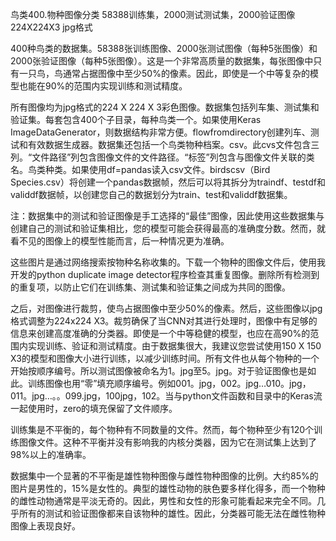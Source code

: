 鸟类400.物种图像分类
58388训练集，2000测试测试集，2000验证图像224X224X3 jpg格式

400种鸟类的数据集。58388张训练图像、2000张测试图像（每种5张图像）和2000张验证图像（每种5张图像）。这是一个非常高质量的数据集，每张图像中只有一只鸟，鸟通常占据图像中至少50%的像素。因此，即使是一个中等复杂的模型也能在90%的范围内实现训练和测试精度。

所有图像均为jpg格式的224 X 224 X 3彩色图像。数据集包括列车集、测试集和验证集。每套包含400个子目录，每种鸟类一个。如果使用Keras ImageDataGenerator，则数据结构非常方便。flowfromdirectory创建列车、测试和有效数据生成器。数据集还包括一个鸟类物种档案。csv。此cvs文件包含三列。“文件路径”列包含图像文件的文件路径。“标签”列包含与图像文件关联的类名。鸟类种类。如果使用df=pandas读入csv文件。birdscsv（Bird Species.csv）将创建一个pandas数据帧，然后可以将其拆分为traindf、testdf和validdf数据帧，以创建您自己的数据划分为train、test和validdf数据集。

注：数据集中的测试和验证图像是手工选择的“最佳”图像，因此使用这些数据集与创建自己的测试和验证集相比，您的模型可能会获得最高的准确度分数。然而，就看不见的图像上的模型性能而言，后一种情况更为准确。

这些图片是通过网络搜索按物种名称收集的。下载一个物种的图像文件后，使用我开发的python duplicate image detector程序检查其重复图像。删除所有检测到的重复项，以防止它们在训练集、测试集和验证集之间成为共同的图像。

之后，对图像进行裁剪，使鸟占据图像中至少50%的像素。然后，这些图像以jpg格式调整为224x224 X3。裁剪确保了当CNN对其进行处理时，图像中有足够的信息来创建高度准确的分类器。即使是一个中等稳健的模型，也应在高90%的范围内实现训练、验证和测试精度。由于数据集很大，我建议您尝试使用150 X 150 X3的模型和图像大小进行训练，以减少训练时间。所有文件也从每个物种的一个开始按顺序编号。所以测试图像被命名为1。jpg至5。jpg。对于验证图像也是如此。训练图像也用“零”填充顺序编号。例如001。jpg，002。jpg…010。jpg，011。jpg…。。099.jpg，100jpg，102。当与python文件函数和目录中的Keras流一起使用时，zero的填充保留了文件顺序。

训练集是不平衡的，每个物种有不同数量的文件。然而，每个物种至少有120个训练图像文件。这种不平衡并没有影响我的内核分类器，因为它在测试集上达到了98%以上的准确率。

数据集中一个显著的不平衡是雄性物种图像与雌性物种图像的比例。大约85%的图片是男性的，15%是女性的。典型的雄性动物的肤色要多样化得多，而一个物种的雌性动物通常是平淡无奇的。因此，男性和女性的形象可能看起来完全不同。几乎所有的测试和验证图像都来自该物种的雄性。因此，分类器可能无法在雌性物种图像上表现良好。